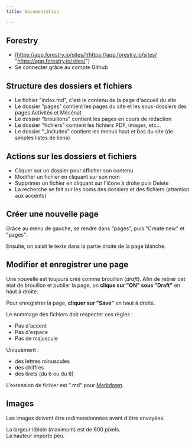 ```yaml
---
title: Documentation

---
```

## Forestry

* [https://app.forestry.io/sites/](https://app.forestry.io/sites/ "https://app.forestry.io/sites/")
* Se connecter grâce au compte Github

## Structure des dossiers et fichiers

* Le fichier "index.md", c'est le contenu de la page d'accueil du site
* Le dossier "pages" contient les pages du site et les sous-dossiers des pages Activités et Mécénat
* Le dossier "brouillons" contient les pages en cours de rédaction
* Le dossier "fichiers" contient les fichiers PDF, images, etc...
* Le dossier "_includes" contient les menus haut et bas du site (de simples listes de liens)

## Actions sur les dossiers et fichiers

* Cliquer sur un dossier pour afficher son contenu
* Modifier un fichier en cliquant sur son nom
* Supprimer un fichier en cliquant sur l'iĉone à droite puis Delete
* La recherche se fait sur les noms des dossiers et des fichiers (attention aux accents)

## Créer une nouvelle page

Grâce au menu de gauche, se rendre dans "pages", puis "Create new" et "pages".

Ensuite, on saisit le texte dans la partie droite de la page blanche.

## Modifier et enregistrer une page

Une nouvelle est toujours créé comme brouillon (_draft_). Afin de retirer cet état de brouillon et publier la page, on **clique sur "ON" sous "Draft"** en haut à droite.

Pour enregistrer la page, **cliquer sur "Save"** en haut à droite.

Le nommage des fichiers doit respecter ces règles :

* Pas d'accent
* Pas d'espace
* Pas de majuscule

Uniquement :

* des lettres minuscules
* des chiffres
* des tirets (du 6 ou du 8)

L'extension de fichier est ".md" pour [Markdown](https://fr.wikipedia.org/wiki/Markdown).

## Images

Les images doivent être redimensionnées avant d'être envoyées.

La largeur idéale (maximum) est de 600 pixels.  
La hauteur importe peu.
